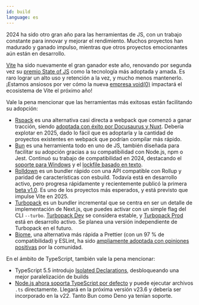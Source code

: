 ```yaml
---
id: build
language: es
---
```


2024 ha sido otro gran año para las herramientas de JS, con un trabajo constante para innovar y mejorar el rendimiento. Muchos proyectos han madurado y ganado impulso, mientras que otros proyectos emocionantes aún están en desarrollo.

[Vite](https://vite.dev/) ha sido nuevamente el gran ganador este año, renovando por segunda vez su [premio State of JS](https://2024.stateofjs.com/en-US/awards/) como la tecnología más adoptada y amada. Es raro lograr un alto uso y retención a la vez, y mucho menos mantenerlo. ¡Estamos ansiosos por ver cómo la nueva [empresa void(0)](https://voidzero.dev/) impactará el ecosistema de Vite el próximo año!

Vale la pena mencionar que las herramientas más exitosas están facilitando su adopción:

- [Rspack](https://rspack.dev/) es una alternativa casi directa a webpack que comenzó a ganar tracción, siendo [adoptada con éxito por Docusaurus y Nuxt](https://rspack.dev/blog/announcing-1-1#ecosystem). Debería explotar en 2025, dado lo fácil que es adoptarla y la cantidad de proyectos existentes en webpack que podrían compilar más rápido.
- [Bun](https://bun.sh/) es una herramienta todo en uno de JS, también diseñada para facilitar su adopción gracias a su compatibilidad con Node.js, npm o Jest. Continuó su trabajo de compatibilidad en 2024, destacando el [soporte para Windows](https://bun.sh/blog/bun-v1.1) y el [lockfile basado en texto](https://bun.sh/blog/bun-lock-text-lockfile).
- [Rolldown](https://github.com/rolldown/rolldown) es un bundler rápido con una API compatible con Rollup y paridad de características con esbuild. Todavía está en desarrollo activo, pero progresa rápidamente y recientemente publicó la primera [beta v1.0](https://github.com/rolldown/rolldown/releases/tag/v1.0.0-beta.1). Es uno de los proyectos más esperados, y está previsto que impulse Vite en 2025.
- [Turbopack](https://turbo.build/pack/docs) es un bundler incremental que se centra en ser un detalle de implementación de Next.js, que puedes activar con un simple flag del CLI `--turbo`. [Turbopack Dev](https://nextjs.org/blog/turbopack-for-development-stable) se considera estable, y [Turbopack Prod](https://areweturboyet.com/) está en desarrollo activo. Se planea una versión independiente de Turbopack en el futuro.
- [Biome](https://biomejs.dev/), una alternativa más rápida a Prettier (con un 97 % de compatibilidad) y ESLint, ha sido [ampliamente adoptada con opiniones positivas](https://biomejs.dev/blog/biome-v1-9/#one-year-of-biome) por la comunidad.

En el ámbito de TypeScript, también vale la pena mencionar:

- TypeScript 5.5 introdujo [Isolated Declarations](https://devblogs.microsoft.com/typescript/announcing-typescript-5-5/#isolated-declarations), desbloqueando una mejor paralelización de builds
- [Node.js ahora soporta TypeScript por defecto](https://www.totaltypescript.com/typescript-is-coming-to-node-23) y puede ejecutar archivos `.ts` directamente. Llegará en la próxima versión v23.6 y debería ser incorporado en la v22. Tanto Bun como Deno ya tenían soporte.
